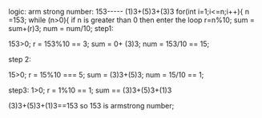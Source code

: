 logic:
arm strong number: 153----- (1)3+(5)3+(3)3
for(int i=1;i<=n;i++){
n =153;
while (n>0){
if n is greater than 0 then enter the loop 
r=n%10;
sum = sum+(r)3;
num = num/10;
 step1:

 153>0;
 r = 153%10 == 3;
 sum = 0+ (3)3;
 num = 153/10 == 15;

 step 2:

 15>0;
 r = 15%10 === 5;
 sum = (3)3+(5)3;
 num = 15/10 == 1;

 step3:
 1>0;
 r = 1%10 == 1;
 sum == (3)3+(5)3+(1)3

(3)3+(5)3+(1)3==153 
so 153 is armstrong number;
